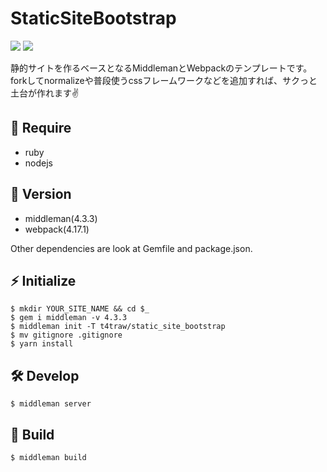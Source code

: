 # StaticSiteBootstrap

![](https://img.shields.io/badge/middleman-4.3.3-blue.svg?style=flat-square)
![](https://img.shields.io/badge/webpack-4.17.1-blue.svg?style=flat-square)

静的サイトを作るベースとなるMiddlemanとWebpackのテンプレートです。forkしてnormalizeや普段使うcssフレームワークなどを追加すれば、サクっと土台が作れます✌️

## 🌱 Require

- ruby
- nodejs

## 📛 Version

- middleman(4.3.3)
- webpack(4.17.1)

Other dependencies are look at Gemfile and package.json.

## ⚡ Initialize

```
$ mkdir YOUR_SITE_NAME && cd $_
$ gem i middleman -v 4.3.3
$ middleman init -T t4traw/static_site_bootstrap
$ mv gitignore .gitignore
$ yarn install
```

## 🛠 Develop

```
$ middleman server
```

## 🚀 Build

```
$ middleman build
```
